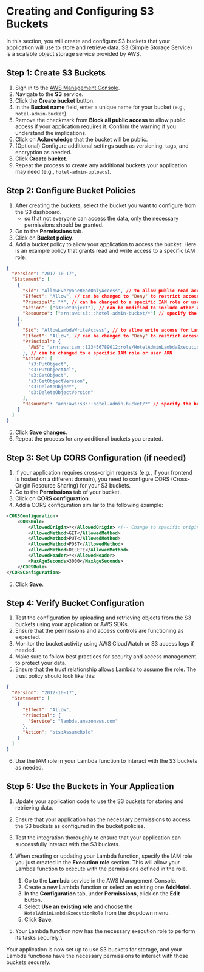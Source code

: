 # Creating and Configuring S3 Buckets

In this section, you will create and configure S3 buckets that your application will use to store and retrieve data. S3 (Simple Storage Service) is a scalable object storage service provided by AWS.

## Step 1: Create S3 Buckets

1. Sign in to the [AWS Management Console](https://aws.amazon.com/console/).
2. Navigate to the **S3** service.
3. Click the **Create bucket** button.
4. In the **Bucket name** field, enter a unique name for your bucket (e.g., `hotel-admin-bucket`).
5. Remove the checkmark from **Block all public access** to allow public access if your application requires it. Confirm the warning if you understand the implications.
6. Click on **Acknowledge** that the bucket will be public.
7. (Optional) Configure additional settings such as versioning, tags, and encryption as needed.
8. Click **Create bucket**.
9. Repeat the process to create any additional buckets your application may need (e.g., `hotel-admin-uploads`).

## Step 2: Configure Bucket Policies

1. After creating the buckets, select the bucket you want to configure from the S3 dashboard.
   - so that not everyone can access the data, only the necessary permissions should be granted.
2. Go to the **Permissions** tab.
3. Click on **Bucket policy**.
4. Add a bucket policy to allow your application to access the bucket. Here is an example policy that grants read and write access to a specific IAM role:

```json
{
  "Version": "2012-10-17",
  "Statement": [
    {
      "Sid": "AllowEveryoneReadOnlyAccess", // to allow public read access
      "Effect": "Allow", // can be changed to "Deny" to restrict access
      "Principal": "*", // can be changed to a specific IAM role or user ARN
      "Action": ["s3:GetObject"], // can be modified to include other actions like "s3:ListBucket"
      "Resource": ["arn:aws:s3:::hotel-admin-bucket/*"] // specify the bucket ARN - "arn:aws:s3:::*"
    },
    {
      "Sid": "AllowLambdaWriteAccess", // to allow write access for Lambda functions
      "Effect": "Allow", // can be changed to "Deny" to restrict access
      "Principal": {
        "AWS": "arn:aws:iam::123456789012:role/HotelAdminLambdaExecutionRole"
      }, // can be changed to a specific IAM role or user ARN
      "Action": [
        "s3:PutObject",
        "s3:PutObjectAcl",
        "s3:GetObject",
        "s3:GetObjectVersion",
        "s3:DeleteObject",
        "s3:DeleteObjectVersion"
      ],
      "Resource": "arn:aws:s3:::hotel-admin-bucket/*" // specify the bucket ARN with wildcard for objects
    }
  ]
}
```

5. Click **Save changes**.
6. Repeat the process for any additional buckets you created.

## Step 3: Set Up CORS Configuration (if needed)

1. If your application requires cross-origin requests (e.g., if your frontend is hosted on a different domain), you need to configure CORS (Cross-Origin Resource Sharing) for your S3 buckets.
2. Go to the **Permissions** tab of your bucket.
3. Click on **CORS configuration**.
4. Add a CORS configuration similar to the following example:

```xml
<CORSConfiguration>
    <CORSRule>
        <AllowedOrigin>*</AllowedOrigin> <!-- Change to specific origin for security -->
        <AllowedMethod>GET</AllowedMethod>
        <AllowedMethod>PUT</AllowedMethod>
        <AllowedMethod>POST</AllowedMethod>
        <AllowedMethod>DELETE</AllowedMethod>
        <AllowedHeader>*</AllowedHeader>
        <MaxAgeSeconds>3000</MaxAgeSeconds>
    </CORSRule>
</CORSConfiguration>
```

5. Click **Save**.

## Step 4: Verify Bucket Configuration

1. Test the configuration by uploading and retrieving objects from the S3 buckets using your application or AWS SDKs.
2. Ensure that the permissions and access controls are functioning as expected.
3. Monitor the bucket activity using AWS CloudWatch or S3 access logs if needed.
4. Make sure to follow best practices for security and access management to protect your data.
5. Ensure that the trust relationship allows Lambda to assume the role. The trust policy should look like this:

```json
{
  "Version": "2012-10-17",
  "Statement": [
    {
      "Effect": "Allow",
      "Principal": {
        "Service": "lambda.amazonaws.com"
      },
      "Action": "sts:AssumeRole"
    }
  ]
}
```

6. Use the IAM role in your Lambda function to interact with the S3 buckets as needed.

## Step 5: Use the Buckets in Your Application

1. Update your application code to use the S3 buckets for storing and retrieving data.
2. Ensure that your application has the necessary permissions to access the S3 buckets as configured in the bucket policies.
3. Test the integration thoroughly to ensure that your application can successfully interact with the S3 buckets.
4. When creating or updating your Lambda function, specify the IAM role you just created in the **Execution role** section. This will allow your Lambda function to execute with the permissions defined in the role.

   1. Go to the **Lambda** service in the AWS Management Console.
   2. Create a new Lambda function or select an existing one **AddHotel**.
   3. In the **Configuration** tab, under **Permissions**, click on the **Edit** button.
   4. Select **Use an existing role** and choose the `HotelAdminLambdaExecutionRole` from the dropdown menu.
   5. Click **Save**.

5. Your Lambda function now has the necessary execution role to perform its tasks securely.\

Your application is now set up to use S3 buckets for storage, and your Lambda functions have the necessary permissions to interact with those buckets securely.
